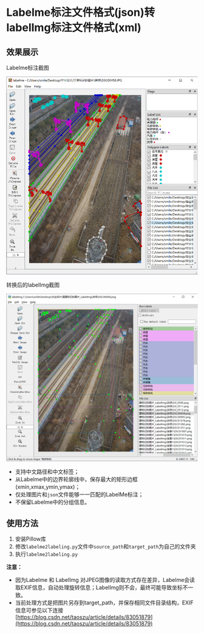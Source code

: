 # Labelme标注文件格式(json)转labelImg标注文件格式(xml)

## 效果展示

Labelme标注截图

![image-20200415180206081](readme.assets/image-20200415180206081.png)

转换后的labelImg截图

![image-20200415180129790](readme.assets/image-20200415180129790.png)



* 支持中文路径和中文标签；
* 从Labelme中的边界轮廓线中，保存最大的矩形边框(xmin,xmax,ymin,ymax)；
* 仅处理图片和`json`文件能够一一匹配的LabelMe标注；
* 不保留Labelme中的分组信息。

## 使用方法
1. 安装Pillow库
2. 修改`labelme2labeling.py`文件中`source_path`和`target_path`为自己的文件夹
3. 执行`labelme2labeling.py`

**注意：**
* 因为Labelme 和 LabelImg 对JPEG图像的读取方式存在差异，Labelme会读取EXIF信息，自动处理旋转信息；LabelImg则不会，最终可能导致坐标不一致。
* 当前处理方式是把图片另存到target_path，并保存相同文件目录结构，EXIF信息可参见以下连接
  [https://blog.csdn.net/taoszu/article/details/83051879](https://blog.csdn.net/taoszu/article/details/83051879)